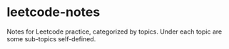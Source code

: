 # leetcode-notes
Notes for Leetcode practice, categorized by topics. 
Under each topic are some sub-topics self-defined.   
